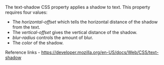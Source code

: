 The text-shadow CSS property applies a shadow to text. This property requires four values:

* The *horizontal-offset* which tells the horizontal distance of the shadow from the text.
* The *vertical-offset* gives the vertical distance of the shadow.
* *blur-radius* controls the amount of blur.
* The *color* of the shadow.

Reference links -
https://developer.mozilla.org/en-US/docs/Web/CSS/text-shadow
